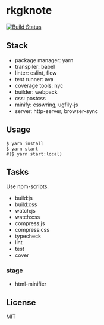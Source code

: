 # rkgknote

[![Build Status](https://travis-ci.org/remylii/rkgknote.svg?branch=master)](https://travis-ci.org/remylii/rkgknote)

## Stack

- package manager: yarn
- transpiler: babel
- linter: eslint, flow
- test runner: ava
- coverage tools: nyc
- builder: webpack
- css: postcss
- minify: csswring, ugfily-js
- server: http-server, browser-sync

## Usage

```
$ yarn install
$ yarn start
#($ yarn start:local)
```

## Tasks

Use npm-scripts.

- build:js
- build:css
- watch:js
- watch:css
- compress:js
- compress:css
- typecheck
- lint
- test
- cover

### stage

- html-minifier

## License

MIT
